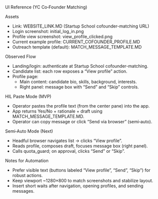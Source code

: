 UI Reference (YC Co‑Founder Matching)

Assets
- Link: WEBSITE_LINK.MD (Startup School cofounder-matching URL)
- Login screenshot: initial_log_in.png
- Profile view screenshot: view_profile_clicked.png
- Current example profile: CURRENT_COFOUNDER_PROFILE.MD
- Outreach template (default): MATCH_MESSAGE_TEMPLATE.MD

Observed Flow
- Landing/login: authenticate at Startup School cofounder-matching.
- Candidate list: each row exposes a “View profile” action.
- Profile page:
  - Main content: candidate bio, skills, background, interests.
  - Right panel: message box with “Send” and “Skip” controls.

HIL Paste Mode (MVP)
- Operator pastes the profile text (from the center pane) into the app.
- App returns Yes/No + rationale + draft using MATCH_MESSAGE_TEMPLATE.MD.
- Operator can copy message or click “Send via browser” (semi‑auto).

Semi‑Auto Mode (Next)
- Headful browser navigates list → clicks “View profile”.
- Reads profile, composes draft, focuses message box (right panel).
- Calls quota_guard; on approval, clicks “Send” or “Skip”.

Notes for Automation
- Prefer visible text (buttons labeled “View profile”, “Send”, “Skip”) for robust actions.
- Keep viewport ~1280×800 to match screenshots and stabilize layout.
- Insert short waits after navigation, opening profiles, and sending messages.
